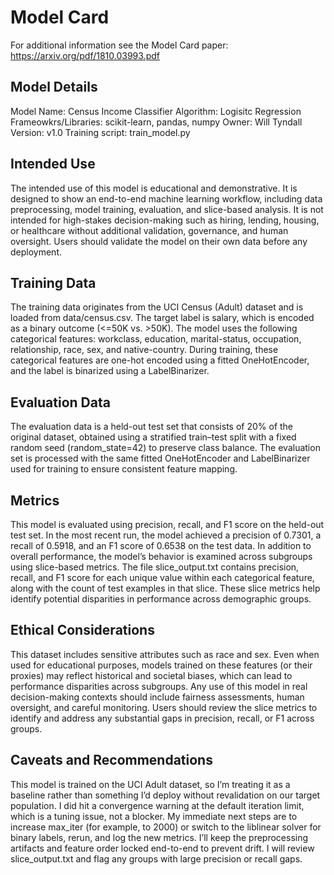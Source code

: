 # Model Card

For additional information see the Model Card paper: https://arxiv.org/pdf/1810.03993.pdf

## Model Details
Model Name: Census Income Classifier
Algorithm: Logisitc Regression
Frameowkrs/Libraries: scikit-learn, pandas, numpy
Owner: Will Tyndall
Version: v1.0
Training script: train_model.py

## Intended Use
The intended use of this model is educational and demonstrative. It is designed to show an end-to-end machine learning workflow, including data preprocessing, model training, evaluation, and slice-based analysis. It is not intended for high-stakes decision-making such as hiring, lending, housing, or healthcare without additional validation, governance, and human oversight. Users should validate the model on their own data before any deployment.

## Training Data
The training data originates from the UCI Census (Adult) dataset and is loaded from data/census.csv. The target label is salary, which is encoded as a binary outcome (<=50K vs. >50K). The model uses the following categorical features: workclass, education, marital-status, occupation, relationship, race, sex, and native-country. During training, these categorical features are one-hot encoded using a fitted OneHotEncoder, and the label is binarized using a LabelBinarizer.

## Evaluation Data
The evaluation data is a held-out test set that consists of 20% of the original dataset, obtained using a stratified train–test split with a fixed random seed (random_state=42) to preserve class balance. The evaluation set is processed with the same fitted OneHotEncoder and LabelBinarizer used for training to ensure consistent feature mapping.

## Metrics
This model is evaluated using precision, recall, and F1 score on the held-out test set. In the most recent run, the model achieved a precision of 0.7301, a recall of 0.5918, and an F1 score of 0.6538 on the test data. In addition to overall performance, the model’s behavior is examined across subgroups using slice-based metrics. The file slice_output.txt contains precision, recall, and F1 score for each unique value within each categorical feature, along with the count of test examples in that slice. These slice metrics help identify potential disparities in performance across demographic groups.

## Ethical Considerations
This dataset includes sensitive attributes such as race and sex. Even when used for educational purposes, models trained on these features (or their proxies) may reflect historical and societal biases, which can lead to performance disparities across subgroups. Any use of this model in real decision-making contexts should include fairness assessments, human oversight, and careful monitoring. Users should review the slice metrics to identify and address any substantial gaps in precision, recall, or F1 across groups.

## Caveats and Recommendations
This model is trained on the UCI Adult dataset, so I’m treating it as a baseline rather than something I’d deploy without revalidation on our target population. I did hit a convergence warning at the default iteration limit, which is a tuning issue, not a blocker. My immediate next steps are to increase max_iter (for example, to 2000) or switch to the liblinear solver for binary labels, rerun, and log the new metrics. I’ll keep the preprocessing artifacts and feature order locked end-to-end to prevent drift. I will review slice_output.txt and flag any groups with large precision or recall gaps.